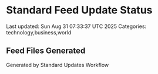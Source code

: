 # Standard Feed Update Status
Last updated: Sun Aug 31 07:33:37 UTC 2025
Categories: technology,business,world

## Feed Files Generated

Generated by Standard Updates Workflow
